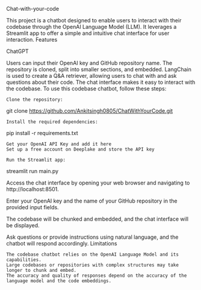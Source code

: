 Chat-with-your-code

This project is a chatbot designed to enable users to interact with their codebase through the OpenAI Language Model (LLM). It leverages a Streamlit app to offer a simple and intuitive chat interface for user interaction.
Features

ChatGPT

Users can input their OpenAI key and GitHub repository name. The repository is cloned, split into smaller sections, and embedded. LangChain is used to create a Q&A retriever, allowing users to chat with and ask questions about their code. The chat interface makes it easy to interact with the codebase.
To use this codebase chatbot, follow these steps:

    Clone the repository:

git clone https://github.com/Ankitsingh0805/ChatWithYourCode.git

    Install the required dependencies:

pip install -r requirements.txt

    Get your OpenAI API Key and add it here
    Set up a free account on Deeplake and store the API key

    Run the Streamlit app:

streamlit run main.py

Access the chat interface by opening your web browser and navigating to http://localhost:8501.

Enter your OpenAI key and the name of your GitHub repository in the provided input fields.

The codebase will be chunked and embedded, and the chat interface will be displayed.

Ask questions or provide instructions using natural language, and the chatbot will respond accordingly.
Limitations

    The codebase chatbot relies on the OpenAI Language Model and its capabilities.
    Large codebases or repositories with complex structures may take longer to chunk and embed.
    The accuracy and quality of responses depend on the accuracy of the language model and the code embeddings.


